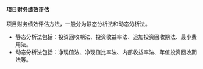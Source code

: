 #### 项目财务绩效评估

项目财务绩效评估方法，一般分为静态分析法和动态分析法。

- 静态分析法包括：投资回收期法、投资收益率法、追加投资回收期法、最小费用法。
- 动态分析法包括：净现值法、净现值比率法、内部收益率法、年值投资回收期法等。